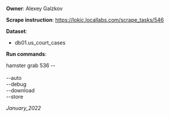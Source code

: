 **Owner**: Alexey Galzkov

**Scrape instruction**: https://lokic.locallabs.com/scrape_tasks/546

**Dataset**: 
- db01.us_court_cases


**Run commands**:

hamster grab 536 -- <options>
<br><br>--auto
<br>--debug
<br>--download
<br>--store

_January_2022_

